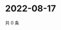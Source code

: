 # 2022-08-17

共 0 条

<!-- BEGIN WEIBO -->
<!-- 最后更新时间 Wed Aug 17 2022 17:01:33 GMT+0800 (China Standard Time) -->

<!-- END WEIBO -->
